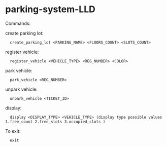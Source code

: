 # parking-system-LLD

Commands:

create parking lot:

      create_parking_lot <PARKING_NAME> <FLOORS_COUNT> <SLOTS_COUNT>
      

register vehicle:

      register_vehicle <VEHICLE_TYPE> <REG_NUMBER> <COLOR>
      

park vehicle:

      park_vehicle <REG_NUMBER>
      

unpark vehicle:

      unpark_vehicle <TICKET_ID>
      
      
display:

      display <DISPLAY_TYPE> <VEHICLE_TYPE> (display type possible values 1.free_count 2.free_slots 3.occupied_slots )
      
      
To exit:

      exit
